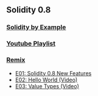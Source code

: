 ## Solidity 0.8

### [Solidity by Example](https://solidity-by-example.org/)
### [Youtube Playlist](https://www.youtube.com/@smartcontractprogrammer/playlists)
### [Remix](https://remix.ethereum.org/#optimize=false&runs=200&evmVersion=null&version=soljson-v0.8.7+commit.e28d00a7.js)
- [E01: Solidity 0.8 New Features](https://www.youtube.com/watch?v=xv9OmztShIw&list=PLO5VPQH6OWdVQwpQfw9rZ67O6Pjfo6q-p)
- [E02: Hello World ](https://solidity-by-example.org/hello-world/) [(Video)](https://www.youtube.com/watch?v=g_t0Td4Kr6M&list=PLO5VPQH6OWdVQwpQfw9rZ67O6Pjfo6q-p&index=2)
- [E03: Value Types ](https://solidity-by-example.org/primitives/) [(Video)](https://www.youtube.com/watch?v=8Tj-Th_S7NU&list=PLO5VPQH6OWdVQwpQfw9rZ67O6Pjfo6q-p&index=3)
